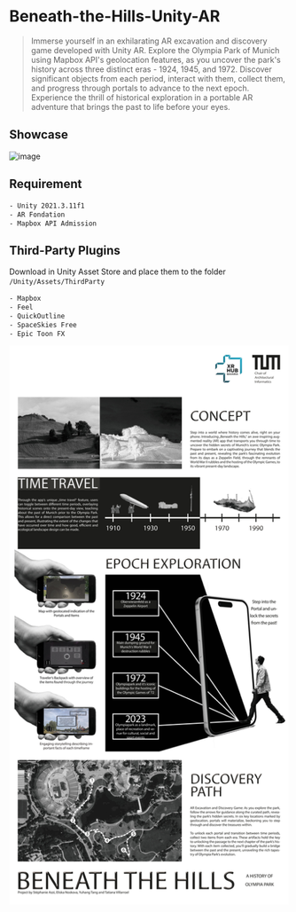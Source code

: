 # Beneath-the-Hills-Unity-AR
> Immerse yourself in an exhilarating AR excavation and discovery game developed with Unity AR. Explore the Olympia Park of Munich using Mapbox API's geolocation features, as you uncover the park's history across three distinct eras - 1924, 1945, and 1972. Discover significant objects from each period, interact with them, collect them, and progress through portals to advance to the next epoch. Experience the thrill of historical exploration in a portable AR adventure that brings the past to life before your eyes.
## Showcase
![image](https://github.com/CHAROla1/Beneath-the-Hills-Unity-AR/blob/main/showcase.gif)
## Requirement
```
- Unity 2021.3.11f1
- AR Fondation
- Mapbox API Admission
```
## Third-Party Plugins
Download in Unity Asset Store and place them to the folder `/Unity/Assets/ThirdParty`
```
- Mapbox
- Feel
- QuickOutline
- SpaceSkies Free
- Epic Toon FX
```
![Poster](https://github.com/CHAROla1/Beneath-the-Hills-Unity-AR/blob/main/Poster_Mirror%20Worlds_Beneath%20the%20Hills.jpg)
